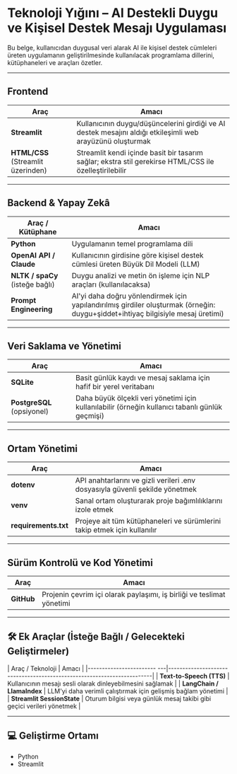 # Teknoloji Yığını – AI Destekli Duygu ve Kişisel Destek Mesajı Uygulaması

Bu belge, kullanıcıdan duygusal veri alarak AI ile kişisel destek cümleleri üreten uygulamanın geliştirilmesinde kullanılacak programlama dillerini, kütüphaneleri ve araçları özetler.

---

## Frontend

| Araç           | Amacı                                                                 |
|--------------  |------------------------------------------------------------------------|
| **Streamlit**  | Kullanıcının duygu/düşüncelerini girdiği ve AI destek mesajını aldığı etkileşimli web arayüzünü oluşturmak |
| **HTML/CSS** (Streamlit üzerinden) | Streamlit kendi içinde basit bir tasarım sağlar; ekstra stil gerekirse HTML/CSS ile özelleştirilebilir |

---

##  Backend & Yapay Zekâ

| Araç / Kütüphane                | Amacı                                                                 |
|----------------------           |------------------------------------------------------------------------|
| **Python**                      | Uygulamanın temel programlama dili                                     |
| **OpenAI API / Claude**         | Kullanıcının girdisine göre kişisel destek cümlesi üreten Büyük Dil Modeli (LLM) |
| **NLTK / spaCy** (isteğe bağlı) | Duygu analizi ve metin ön işleme için NLP araçları (kullanılacaksa)         |
| **Prompt Engineering**          | AI'yi daha doğru yönlendirmek için yapılandırılmış girdiler oluşturmak (örneğin: duygu+şiddet+ihtiyaç bilgisiyle mesaj üretimi) |

---

##  Veri Saklama ve Yönetimi

| Araç                           | Amacı                                                                 |
|--------------------------------|------------------------------------------------------------------------|
| **SQLite**                     | Basit günlük kaydı ve mesaj saklama için hafif bir yerel veritabanı    |
| **PostgreSQL** (opsiyonel)     | Daha büyük ölçekli veri yönetimi için kullanılabilir (örneğin kullanıcı tabanlı günlük geçmişi) |

---

##  Ortam Yönetimi

| Araç           | Amacı                                                                 |
|----------------|------------------------------------------------------------------------|
| **dotenv**     | API anahtarlarını ve gizli verileri .env dosyasıyla güvenli şekilde yönetmek |
| **venv**       | Sanal ortam oluşturarak proje bağımlılıklarını izole etmek             |
| **requirements.txt** | Projeye ait tüm kütüphaneleri ve sürümlerini takip etmek için kullanılır  |

---

##  Sürüm Kontrolü ve Kod Yönetimi

| Araç         | Amacı                                                                 |
|--------------|------------------------------------------------------------------------|
| **GitHub**   | Projenin çevrim içi olarak paylaşımı, iş birliği ve teslimat yönetimi  |

---

## 🛠 Ek Araçlar (İsteğe Bağlı / Gelecekteki Geliştirmeler)

| Araç / Teknoloji           | Amacı                                                                 |
|------------------------ ---|------------------------------------------------------------------------|
| **Text-to-Speech (TTS)**   | Kullanıcının mesajı sesli olarak dinleyebilmesini sağlamak            |
| **LangChain / LlamaIndex** | LLM'yi daha verimli çalıştırmak için gelişmiş bağlam yönetimi        |
| **Streamlit SessionState** | Oturum bilgisi veya günlük mesaj takibi gibi geçici verileri yönetmek |

---

## 💻 Geliştirme Ortamı

- Python 
- Streamlit 
